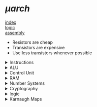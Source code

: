 
# $\mu arch$
[index](index.md) </br>
[logic](logic.md) </br>
[assembly](assembly.md) </br>

- Resistors are cheap
- Transistors are expensive
- Use less transistors whenever possible



<details> <summary>Instructions</summary>

- Each item in the 'name' column has an opcode

Name | desc | addresses/registers
-----|------|---------------
mov | read RAM location into register X | RAM address
push | write from a register X into a RAM location | RAM address
ADD | add two registers, store the value in the second | two register ID's



</summary> </details>



<details> <summary>ALU</summary>

Uses combinatorial circuts to do math/logic



Inputs
- two registers
- opcode

Outputs
- flags (positive/negative)
- result


</summary> </details>


<details> <summary>Control Unit</summary>


Parts:
- Clock
- instruction register (stores the instruction plucked from memory)
- Address register (stores the memory address where the instruction was found)

What it does:
- Reads from memory addresses in order
- skip to memory address if 'jump' instruction is received

To add/subtract/multiply two numbers, both numbres need to be loaded into registers
</summary> </details>


<details> <summary>RAM</summary>

Populated ram addreses store data with two parts
1. The opcode specifies which instruction/operation the ALU should execute
2. Data that specifies which CPU register or RAM address to perform the instruction on


</summary> </details>





<details> <summary>Number Systems</summary>

Memory addresses are in Hexidecimal

$$1b7e = (1 \times 16^3) + (B \times 16^2) + (7 \times 16^1) +  (e \times 16^0)$$
$$1b7e = (1 \times 16^3) + (11 \times 16^2) + (7 \times 16^1) + (14 \times 16^0)$$


<hr>

Signed Magnatude Method
- the leftmost bit is the sign
- zero for positive
- one for negative

Dec | twos comp | how?
----|-----------|------
12 | 01100 | 8 + 4
-12 | 11100 | $-1 \times (8 + 4)$


<hr>

Two's Compliment Metod
- find the inverse of the binary number
- add a one to this inverse
- the result is the two's compliment
- leftmost (most significant) bit holds both a sign and a value

Dec | twos comp | how?
----|-----------|------
12 | 01100 | 8 + 4
-12 | 10100 | -16 + 4

<hr>

iEEE754

Name | total | sign bits (+,-) | exponent bits | mantissa bits
-----|-------|------------|---------------|---------------
Single (floats in java) | 32 | 1| 8 | 23
Double | 64 | 1 | 11 | 52



</summary> </details>





<details> <summary>Cryptography</summary>


- Public keys are used for encryption
- Secret/private keys used for decryption
- Symetric keys are identical
- C.I.A: Confidenciality, Integrity, Availability



<hr>

#### RSA keys
- Hashing algroithms
- Message digests (used to verify the ligitimacy of data)
- max packet size 256 bytes


<hr>


1. Two large prime numbers are generated

2. The product of these primes 'n' is used as the modulus for the keys
- n is semi prime, all it's factors are prime

3. T = (p-1)(q-1)


- public key E
- private key D
- product n
- totient T

$$cipher^{D} mod(n)$$

- Euler's Totient Function

</summary> </details>


<details> <summary>logic</summary>
[logic](logic.md) </br>


![logic-gates](logic-gates.png)

</summary> </details>




<details> <summary>Karnaugh Maps</summary>

- Simplify boolean algebra expressions
- Grey code column/row labels
    - Column labels go in a circle, changing one bit at a time
- draw rectangular groups encircling ones on the table
    - groups must be 2,4,8,16 etc. in size

-|00|01|11|10
-|--|--|--|--
0|



</summary> </details>


